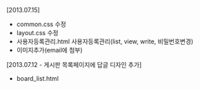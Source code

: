 [2013.07.15]
- common.css 수정
- layout.css 수정
- 사용자등록관리.html 사용자등록관리(list, view, write, 비밀번호변경)
- 이미지추가(email에 첨부)

[2013.07.12 - 게시판 목록페이지에 답글 디자인 추가]
- board_list.html
